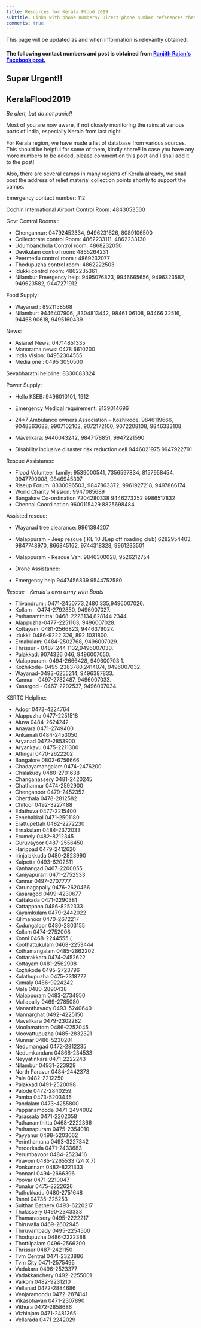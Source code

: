 ```yaml
---
title: Resources for Kerala Flood 2019
subtitle: Links with phone numbers/ Direct phone number references that can be contacted
comments: true
---
```


This page will be updated as and when information is relevantly obtained. 

#### The following contact numbers and post is obtained from <a href="https://www.facebook.com/rajanrajith/posts/10216775596196153" style="color:blue">Ranjith Rajan's Facebook post.</a>

## Super Urgent!! 
## KeralaFlood2019

*Be alert, but do not panic!!*

Most of you are now aware, if not closely monitoring the rains at various parts of India, especially Kerala from last night..

For Kerala region, we have made a list of database from various sources. This should be helpful for some of them, kindly share!! In case you have any more numbers to be added, please comment on this post and I shall add it to the post!

Also, there are several camps in many regions of Kerala already, we shall post the address of relief material collection points shortly to support the camps.

Emergency contact number: 112

Cochin International Airport Control Room: 4843053500

Govt Control Rooms :
- Chengannur: 04792452334, 9496231626, 8089106500
- Collectorate control Room: 4862233111, 4862233130
- Udumbanchola Control room: 4868232050 
- Devikulam control room: 4865264231 
- Peermedu control room : 4869232077 
- Thodupuzha control room: 4862222503 
- Idukki control room: 4862235361
- Nilambur Emergency help: 9495076823, 9946665656, 9496323582, 949623582, 9447271912

Food Supply:

- Wayanad : 8921158568
- Nilambur: 9446407906, ,8304813442, 98461 06108, 94466 32516, 94468 90618, 9495160439

News:

- Asianet News: 04714851335
- Manorama news: 0478 6610200
- India Vision: 04952304555
- Media one : 0495 3050500

Sevabharathi helpline: 8330083324

Power Supply:

- Hello KSEB: 9496010101, 1912

- Emergency Medical requirement: 8139014696
- 24*7 Ambulance owners Association – Kozhikode, 9846119666, 9048363688, 9907102102, 9072172100, 9072208108, 9846333108
- Mavelikara: 9446043242, 9847178851, 9947221590 
- Disability inclusive disaster risk reduction cell 9446021975 9947922791

Rescue Assistance: 

- Flood Volunteer family: 9539000541, 7356597834, 8157958454, 9947790008, 9846945397
- Riseup Forum: 8330096503, 9847863372, 9961927218, 9497866174 
- World Charity Mission: 9947085689
- Bangalore Co-ordination 7204280338 9446273252 9986517832 
- Chennai Coordination 9600115429 8825698484

Assisted rescue: 

- Wayanad tree clearance: 9961394207
- Malappuram - Jeep rescue ( KL 10 JEep off roading club) 
6282954403, 9847748970, 866845162, 9744318328, 9961233501
- Malappuram - Rescue Van: 9846300028, 9526212754

- Drone Assistance:
- Emergency help 9447456839 9544752580

*Rescue - Kerala's own army with Boats* 

- Trivandrum : 0471-2450773,2480 335,9496007026.
- Kollam - O474-2792850, 9496007027.
- Pathanamthitta: 0468-2223134,828144 2344.
- Alappuzha-0477-2251103, 9496007028.
- Kottayam: 0481-2566823, 9446379027.
- Idukki: 0486-9222 326, 892 1031800.
- Ernakulam: 0484-2502768, 9496007029.
- Thrissur - 0487-244 1132,9496007030.
- Palakkad: 9074326 046, 9496007050.
- Malappuram: 0494-2666428, 949600703 1.
- Kozhikode- 0495-2383780,2414074, 9496007032.
- Wayanad-0493-6255214, 9496387833.
- Kannur - 0497-2732487, 9496007033.
- Kasargod - 0467-2202537, 9496007034.

KSRTC Helpline:
- Adoor 0473-4224764 
- Alappuzha 0477-2251518 
- Aluva 0484-2624242 
- Anayara 0471-2749400 
- Ankamali 0484-2453050 
- Aryanad 0472-2853900
- Aryankavu 0475-2211300 
- Attingal 0470-2622202 
- Bangalore 0802-6756666 
- Chadayamangalam 0474-2476200 
- Chalakudy 0480-2701638 
- Changanassery 0481-2420245 
- Chathannur 0474-2592900 
- Chenganoor 0479-2452352 
- Cherthala 0478-2812582 
- Chitoor 0492-3227488
- Edathuva 0477-2215400 
- Eenchakkal 0471-2501180 
- Erattupettah 0482-2272230 
- Ernakulam 0484-2372033
- Erumely 0482-8212345 
- Guruvayoor 0487-2556450 
- Harippad 0479-2412620
- Irinjalakkuda 0480-2823990 
- Kalpetta 0493-6202611 
- Kanhangad 0467-2200055 
- Kaniyapuram 0471-2752533 
- Kannur 0497-2707777 
- Karunagapally 0476-2620466
- Kasaragod 0499-4230677 
- Kattakada 0471-2290381
- Kattappana 0486-8252333 
- Kayamkulam 0479-2442022 
- Kilimanoor 0470-2672217 
- Kodungaloor 0480-2803155 
- Kollam 0474-2752008 
- Konni 0468-2244555 (
- Koothattukulam 0468-2253444 
- Kothamangalam 0485-2862202
- Kottarakkara 0474-2452622 
- Kottayam 0481-2562908 
- Kozhikode 0495-2723796 
- Kulathupuzha 0475-2318777 
- Kumaly 0486-9224242 
- Mala 0480-2890438 
- Malappuram 0483-2734950
- Mallapally 0469-2785080 
- Mananthavady 0493-5240640 
- Mannarghat 0492-4225150 
- Mavelikara 0479-2302282 
- Moolamattom 0486-2252045 
- Moovattupuzha 0485-2832321
- Munnar 0486-5230201 
- Nedumangad 0472-2812235 
- Nedumkandam 04868-234533 
- Neyyatinkara 0471-2222243 
- Nilambur 04931-223929 
- North Paravur 0484-2442373 
- Pala 0482-2212250 
- Palakkad 0491-2520098 
- Palode 0472-2840259 
- Pamba 0473-5203445 
- Pandalam 0473-4255800
- Pappanamcode 0471-2494002 
- Parassala 0471-2202058 
- Pathanamthitta 0468-2222366 
- Pathanapuram 0475-2354010
- Payyanur 0498-5203062 
- Perinthamana 0493-3227342 
- Peroorkada 0471-2433683 
- Perumbavoor 0484-2523416 
- Piravom 0485-2265533 (24 X 7)
- Ponkunnam 0482-8221333
- Ponnani 0494-2666396
- Poovar 0471-2210047 
- Punalur 0475-2222626
- Puthukkadu 0480-2751648 
- Ranni 04735-225253
- Sulthan Bathery 0493-6220217 
- Thalassery 0490-2343333 
- Thamarassery 0495-2222217 
- Thiruvalla 0469-2602945 
- Thiruvambady 0495-2254500 
- Thodupuzha 0486-2222388 
- Thottilpalam 0496-2566200 
- Thrissur 0487-2421150
- Tvm Central 0471-2323886 
- Tvm City 0471-2575495 
- Vadakara 0496-2523377 
- Vadakkanchery 0492-2255001 
- Vaikom 0482-9231210 
- Vellanad 0472-2884686 
- Venjaramoodu 0472-2874141 
- Vikasbhavan 0471-2307890
- Vithura 0472-2858686 
- Vizhinjam 0471-2481365
- Vellarada 0471 2242029